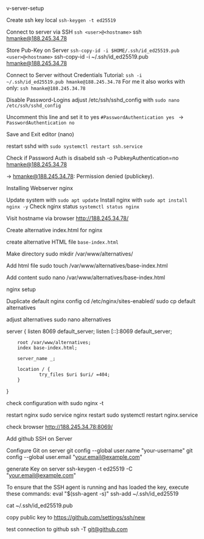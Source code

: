 v-server-setup

Create ssh key local
`ssh-keygen -t ed25519 `

Connect to server via SSH
`ssh <user>@<hostname>`
ssh hmanke@188.245.34.78

Store Pub-Key on Server
`ssh-copy-id -i $HOME/.ssh/id_ed25519.pub <user>@<hostname>`
ssh-copy-id -i ~/.ssh/id_ed25519.pub hmanke@188.245.34.78

Connect to Server without Credentials
Tutorial: `ssh -i ~/.ssh/id_ed25519.pub hmanke@188.245.34.78`
For me it also works with only: `ssh hmanke@188.245.34.78`

Disable Password-Logins
adjust /etc/ssh/sshd_config with `sudo nano /etc/ssh/sshd_config`

Uncomment this line and set it to yes
`#PasswordAuthentication yes ` -> `PasswordAuthentication no`

Save and Exit editor (nano)

restart sshd with `sudo systemctl restart ssh.service`

Check if Password Auth is disabeld
ssh -o PubkeyAuthentication=no hmanke@188.245.34.78

-> hmanke@188.245.34.78: Permission denied (publickey).



Installing Webserver nginx


Update system with `sudo apt update`
Install nginx with `sudo apt install nginx -y`
Check nginx status `systemctl status nginx`

Visit hostname via browser http://188.245.34.78/


Create alternative index.html for nginx

create alternative HTML file
`base-index.html`

Make directory
sudo mkdir /var/www/alternatives/

Add html file
sudo touch /var/www/alternatives/base-index.html

Add content
sudo nano /var/www/alternatives/base-index.html

nginx setup

Duplicate default nginx config
cd /etc/nginx/sites-enabled/
sudo cp default alternatives

adjust alternatives
sudo nano alternatives

server {
        listen 8069 default_server;
        listen [::]:8069 default_server;
        
        root /var/www/alternatives;
        index base-index.html;

        server_name _;

        location / {
                try_files $uri $uri/ =404;
        }
}


check configuration with 
sudo nginx -t

restart nginx
sudo service nginx restart
sudo systemctl restart nginx.service

check browser
http://188.245.34.78:8069/



Add github SSH on Server

Configure Git on server
git config --global user.name "your-username"
git config --global user.email "your.email@example.com"

generate Key on server
ssh-keygen -t ed25519 -C "your.email@example.com"

 <!-- ssh-keygen -t ed25519 -->

To ensure that the SSH agent is running and has loaded the key, execute these commands:
eval "$(ssh-agent -s)"
ssh-add ~/.ssh/id_ed25519

cat ~/.ssh/id_ed25519.pub

copy public key to https://github.com/settings/ssh/new

test connection to github
ssh -T git@github.com





